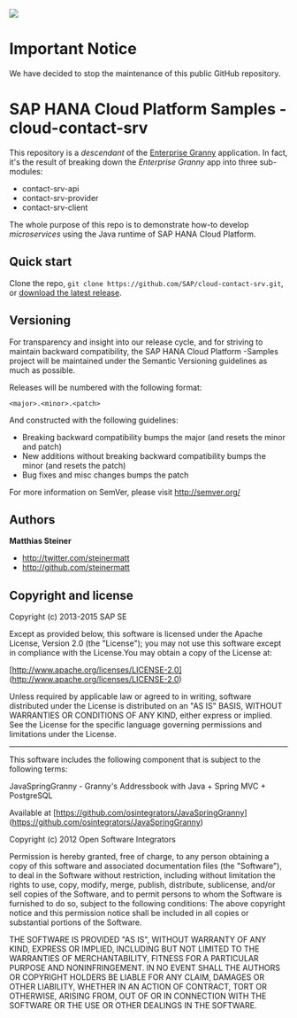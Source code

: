 ![](https://img.shields.io/badge/STATUS-NOT%20CURRENTLY%20MAINTAINED-red.svg?longCache=true&style=flat)

# Important Notice
We have decided to stop the maintenance of this public GitHub repository.

SAP HANA Cloud Platform Samples - cloud-contact-srv
========

This repository is a _descendant_ of the [Enterprise Granny](https://github.com/SAP/cloud-enterprise-granny) application. In fact, it's the result of breaking down the *Enterprise Granny* app into three sub-modules:
* contact-srv-api
* contact-srv-provider
* contact-srv-client

The whole purpose of this repo is to demonstrate how-to develop _microservices_ using the
Java runtime of SAP HANA Cloud Platform.


Quick start
-----------

Clone the repo, `git clone https://github.com/SAP/cloud-contact-srv.git`, or [download the latest release](https://github.com/SAP/cloud-contact-srv/archive/master.zip).

Versioning
----------

For transparency and insight into our release cycle, and for striving to maintain backward compatibility, the SAP HANA Cloud Platform -Samples project will be maintained under the Semantic Versioning guidelines as much as possible.

Releases will be numbered with the following format:

`<major>.<minor>.<patch>`

And constructed with the following guidelines:

* Breaking backward compatibility bumps the major (and resets the minor and patch)
* New additions without breaking backward compatibility bumps the minor (and resets the patch)
* Bug fixes and misc changes bumps the patch

For more information on SemVer, please visit http://semver.org/


Authors
-------

**Matthias Steiner**

+ http://twitter.com/steinermatt
+ http://github.com/steinermatt


Copyright and license
---------------------

Copyright (c) 2013-2015 SAP SE

Except as provided below, this software is licensed under the Apache License, Version 2.0 (the "License"); you may not use this software except in compliance with the License.You may obtain a copy of the License at:

[http://www.apache.org/licenses/LICENSE-2.0] (http://www.apache.org/licenses/LICENSE-2.0)

Unless required by applicable law or agreed to in writing, software distributed under the License is distributed on an "AS IS" BASIS, WITHOUT WARRANTIES OR CONDITIONS OF ANY KIND, either express or implied. See the License for the specific language governing permissions and limitations under the License.

- - -

This software includes the following component that is subject to the following terms: 

JavaSpringGranny - Granny's Addressbook with Java + Spring MVC + PostgreSQL

Available at [https://github.com/osintegrators/JavaSpringGranny] (https://github.com/osintegrators/JavaSpringGranny)

Copyright (c) 2012 Open Software Integrators

Permission is hereby granted, free of charge, to any person obtaining a copy of this software and associated documentation files (the "Software"), to deal in the Software without restriction, including without limitation the rights to use, copy, modify, merge, publish, distribute, sublicense, and/or sell copies of the Software, and to permit persons to whom the Software is furnished to do so, subject to the following conditions:
The above copyright notice and this permission notice shall be included in all copies or substantial portions of the Software.

THE SOFTWARE IS PROVIDED "AS IS", WITHOUT WARRANTY OF ANY KIND, EXPRESS OR IMPLIED, INCLUDING BUT NOT LIMITED TO THE WARRANTIES OF MERCHANTABILITY, FITNESS FOR A PARTICULAR PURPOSE AND NONINFRINGEMENT. IN NO EVENT SHALL THE AUTHORS OR COPYRIGHT HOLDERS BE LIABLE FOR ANY CLAIM, DAMAGES OR OTHER LIABILITY, WHETHER IN AN ACTION OF CONTRACT, TORT OR OTHERWISE, ARISING FROM, OUT OF OR IN CONNECTION WITH THE SOFTWARE OR THE USE OR OTHER DEALINGS IN THE SOFTWARE.

